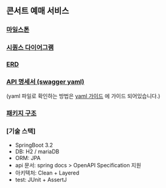 ## 콘서트 예매 서비스

### [마일스톤](https://github.com/users/Cheondongmin/projects/11/views/1?groupedBy%5BcolumnId%5D=Milestone)
### [시퀀스 다이어그램](https://github.com/Cheondongmin/hhplus-concert-java/blob/feature/mock/docs/sequence.md)
### [ERD](https://github.com/Cheondongmin/hhplus-concert-java/blob/feature/docs/docs/erd.md)
### [API 명세서 (swagger yaml)](https://github.com/Cheondongmin/hhplus-concert-java/blob/feature/docs/docs/swagger.yaml)
(yaml 파일로 확인하는 방법은 [yaml 가이드](https://github.com/Cheondongmin/hhplus-concert-java/blob/feature/docs/docs/swagger_yaml_guide.md) 에 가이드 되어있습니다.)
### [패키지 구조](https://github.com/Cheondongmin/hhplus-concert-java/blob/feature/docs/docs/pakege_guide.md)
### [기술 스택]
- SpringBoot 3.2
- DB: H2 / mariaDB
- ORM: JPA
- api 문서: spring docs > OpenAPI Specification 지원
- 아키텍처: Clean + Layered
- test: JUnit + AssertJ

